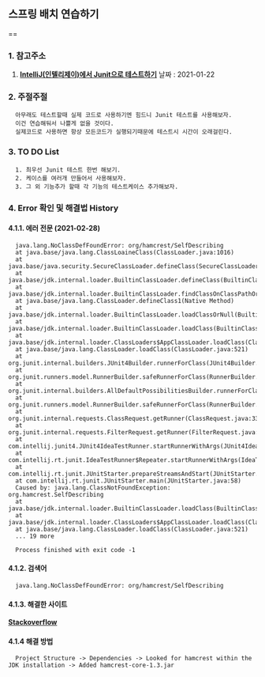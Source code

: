 ## 스프링 배치 연습하기
==
### 1. 참고주소
1. [**IntelliJ(인텔리제이)에서 Junit으로 테스트하기**](https://youagain.tistory.com/9)
   날짜 : 2021-01-22

### 2. 주절주절
      아무래도 테스트할때 실제 코드로 사용하기엔 힘드니 Junit 테스트를 사용해보자.
      이건 연습해둬서 나쁠게 없을 것이다.
      실제코드로 사용하면 항상 모든코드가 실행되기때문에 테스트시 시간이 오래걸린다.
### 3. TO DO List
      1. 최우선 Junit 테스트 한번 해보기.
      2. 케이스를 여러개 만들어서 사용해보자.
      3. 그 외 기능추가 할때 각 기능의 테스트케이스 추가해보자.

### 4. Error 확인 및 해결법 History
#### 4.1.1. 에러 전문 (2021-02-28)
      java.lang.NoClassDefFoundError: org/hamcrest/SelfDescribing
	  at java.base/java.lang.ClassLoaineClass(ClassLoader.java:1016)
	  at java.base/java.security.SecureClassLoader.defineClass(SecureClassLoader.java:174)
	  at java.base/jdk.internal.loader.BuiltinClassLoader.defineClass(BuiltinClassLoader.java:800)
	  at java.base/jdk.internal.loader.BuiltinClassLoader.findClassOnClassPathOrNull(BuiltinClassLoader.java:698)
	  at java.base/java.lang.ClassLoader.defineClass1(Native Method)
	  at java.base/jdk.internal.loader.BuiltinClassLoader.loadClassOrNull(BuiltinClassLoader.java:621)
	  at java.base/jdk.internal.loader.BuiltinClassLoader.loadClass(BuiltinClassLoader.java:579)
	  at java.base/jdk.internal.loader.ClassLoaders$AppClassLoader.loadClass(ClassLoaders.java:178)
	  at java.base/java.lang.ClassLoader.loadClass(ClassLoader.java:521)
	  at org.junit.internal.builders.JUnit4Builder.runnerForClass(JUnit4Builder.java:10)
	  at org.junit.runners.model.RunnerBuilder.safeRunnerForClass(RunnerBuilder.java:59)
	  at org.junit.internal.builders.AllDefaultPossibilitiesBuilder.runnerForClass(AllDefaultPossibilitiesBuilder.java:26)
	  at org.junit.runners.model.RunnerBuilder.safeRunnerForClass(RunnerBuilder.java:59)
	  at org.junit.internal.requests.ClassRequest.getRunner(ClassRequest.java:33)
	  at org.junit.internal.requests.FilterRequest.getRunner(FilterRequest.java:36)
	  at com.intellij.junit4.JUnit4IdeaTestRunner.startRunnerWithArgs(JUnit4IdeaTestRunner.java:49)
	  at com.intellij.rt.junit.IdeaTestRunner$Repeater.startRunnerWithArgs(IdeaTestRunner.java:33)
	  at com.intellij.rt.junit.JUnitStarter.prepareStreamsAndStart(JUnitStarter.java:230)
	  at com.intellij.rt.junit.JUnitStarter.main(JUnitStarter.java:58)
      Caused by: java.lang.ClassNotFoundException: org.hamcrest.SelfDescribing
      at java.base/jdk.internal.loader.BuiltinClassLoader.loadClass(BuiltinClassLoader.java:581)
      at java.base/jdk.internal.loader.ClassLoaders$AppClassLoader.loadClass(ClassLoaders.java:178)
      at java.base/java.lang.ClassLoader.loadClass(ClassLoader.java:521)
      ... 19 more
   
      Process finished with exit code -1
#### 4.1.2. 검색어
      java.lang.NoClassDefFoundError: org/hamcrest/SelfDescribing
#### 4.1.3. 해결한 사이트
   [**Stackoverflow**](https://stackoverflow.com/questions/62290927/intellij-java-lang-noclassdeffounderror-org-hamcrest-selfdescribing)
#### 4.1.4 해결 방법
      Project Structure -> Dependencies -> Looked for hamcrest within the JDK installation -> Added hamcrest-core-1.3.jar

